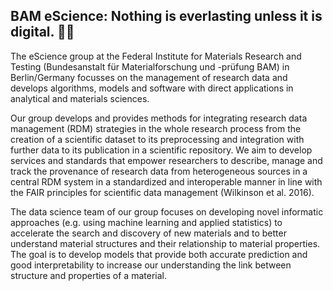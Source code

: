 ## BAM eScience: Nothing is everlasting unless it is digital. 👩‍💻

<!--

**Here are some ideas to get you started:**

🙋‍♀️ A short introduction - what is your organization all about?
🌈 Contribution guidelines - how can the community get involved?
👩‍💻 Useful resources - where can the community find your docs? Is there anything else the community should know?
🍿 Fun facts - what does your team eat for breakfast?
🧙 Remember, you can do mighty things with the power of [Markdown](https://docs.github.com/github/writing-on-github/getting-started-with-writing-and-formatting-on-github/basic-writing-and-formatting-syntax)

-->
The eScience group at the Federal Institute for Materials Research and Testing (Bundesanstalt für Materialforschung und -prüfung BAM) in Berlin/Germany focusses on the management of research data and develops algorithms, models and software with direct applications in analytical and materials sciences.

Our group develops and provides methods for integrating  research data management (RDM) strategies in the whole research process from the creation of a scientific dataset to its preprocessing and integration with further data to its publication in a scientific repository. We aim to develop services and standards that empower researchers to describe, manage and track the provenance of research data from heterogeneous sources in a central RDM system in a standardized and interoperable manner in line with the FAIR principles for scientific data management (Wilkinson et al. 2016).

The data science team of our group focuses on developing novel informatic approaches (e.g. using machine learning and applied statistics) to accelerate the search and discovery of new materials and to better understand material structures and their relationship to material properties. The goal is to develop models that provide both accurate prediction and good interpretability to increase our understanding the link between structure and properties of a material.

